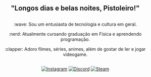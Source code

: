 <div align="center">
  
## "Longos dias e belas noites, Pistoleiro!"

</div>

##
<div align="center">
    <p>:wave: Sou um entusiasta de tecnologia e cultura em geral.</p>
    <p>:nerd: Atualmente cursando graduação em Física e aprendendo programação.</p>
    <p>:clapper: Adoro filmes, séries, animes, além de gostar de ler e jogar videogame.</p>
</div>

##

##

<div align="center">
  
[![Instagram](https://img.shields.io/badge/-Instagram-%23E4405F?style=for-the-badge&logo=instagram&logoColor=white)](https://www.instagram.com/edward_a.gall)
[![Discord](https://img.shields.io/badge/Discord-7289DA?style=for-the-badge&logo=discord&logoColor=white)](https://discordapp.com/users/529023275725225986)
[![Steam](https://img.shields.io/badge/Steam-000000?style=for-the-badge&logo=steam&logoColor=white)](https://steamcommunity.com/id/Edward_AGall)

</div>
